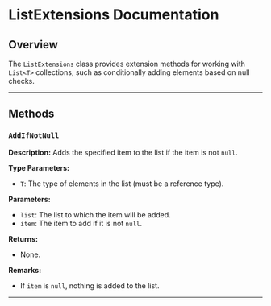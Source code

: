 # ListExtensions Documentation

## Overview
The `ListExtensions` class provides extension methods for working with `List<T>` collections, such as conditionally adding elements based on null checks.

---

## Methods

### `AddIfNotNull`
**Description:** Adds the specified item to the list if the item is not `null`.

**Type Parameters:**
- `T`: The type of elements in the list (must be a reference type).

**Parameters:**
- `list`: The list to which the item will be added.
- `item`: The item to add if it is not `null`.

**Returns:**
- None.

**Remarks:**
- If `item` is `null`, nothing is added to the list.

---
